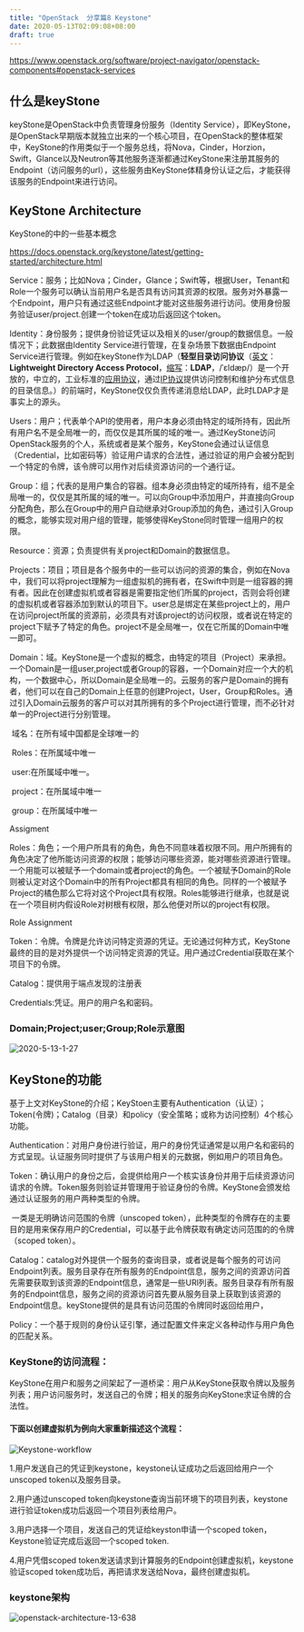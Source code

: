 ```yaml
---
title: "OpenStack  分享篇8 Keystone"
date: 2020-05-13T02:09:08+08:00
draft: true
---
```


https://www.openstack.org/software/project-navigator/openstack-components#openstack-services

## 什么是keyStone

keyStone是OpenStack中负责管理身份服务（Identity Service），即KeyStone，是OpenStack早期版本就独立出来的一个核心项目，在OpenStack的整体框架中，KeyStone的作用类似于一个服务总线，将Nova，Cinder，Horzion，Swift，Glance以及Neutron等其他服务逐渐都通过KeyStone来注册其服务的Endpoint（访问服务的url），这些服务由KeyStone体精身份认证之后，才能获得该服务的Endpoint来进行访问。

## KeyStone Architecture

KeyStone的中的一些基本概念

https://docs.openstack.org/keystone/latest/getting-started/architecture.html

Service：服务；比如Nova；Cinder，Glance；Swift等，根据User，Tenant和Role一个服务可以确认当前用户名是否具有访问其资源的权限。服务对外暴露一个Endpoint，用户只有通过这些Endpoint才能对这些服务进行访问。使用身份服务验证user/project.创建一个token在成功后返回这个token。

Identity：身份服务；提供身份验证凭证以及相关的user/group的数据信息。一般情况下；此数据由Identity Service进行管理，在复杂场景下数据由Endpoint Service进行管理。例如在keyStone作为LDAP（**轻型目录访问协议**（[英文](https://baike.baidu.com/item/英文)：**Lightweight Directory Access Protocol**，[缩写](https://baike.baidu.com/item/缩写)：**LDAP**，/ˈɛldæp/）是一个开放的，中立的，工业标准的[应用协议](https://baike.baidu.com/item/应用协议)，通过[IP协议](https://baike.baidu.com/item/IP协议)提供访问控制和维护分布式信息的目录信息。）的前端时，KeyStone仅仅负责传递消息给LDAP，此时LDAP才是事实上的源头。

Users：用户；代表单个API的使用者，用户本身必须由特定的域所持有，因此所有用户名不是全局唯一的，而仅仅是其所属的域的唯一。通过KeyStone访问OpenStack服务的个人，系统或者是某个服务，KeyStone会通过认证信息（Credential，比如密码等）验证用户请求的合法性，通过验证的用户会被分配到一个特定的令牌，该令牌可以用作对后续资源访问的一个通行证。

Group：组；代表的是用户集合的容器。组本身必须由特定的域所持有，组不是全局唯一的，仅仅是其所属的域的唯一。可以向Group中添加用户，并直接向Group分配角色，那么在Group中的用户自动继承对Group添加的角色，通过引入Group的概念，能够实现对用户组的管理，能够使得KeyStone同时管理一组用户的权限。

Resource：资源；负责提供有关project和Domain的数据信息。

Projects：项目；项目是各个服务中的一些可以访问的资源的集合，例如在Nova中，我们可以将project理解为一组虚拟机的拥有者，在Swift中则是一组容器的拥有者。因此在创建虚拟机或者容器是需要指定他们所属的project，否则会将创建的虚拟机或者容器添加到默认的项目下。user总是绑定在某些project上的，用户在访问project所属的资源前，必须具有对该project的访问权限，或者说在特定的project下赋予了特定的角色。project不是全局唯一，仅在它所属的Domain中唯一即可。

Domain：域。KeyStone是一个虚拟的概念，由特定的项目（Project）来承担。一个Domain是一组user,project或者Group的容器，一个Domain对应一个大的机构，一个数据中心，所以Domain是全局唯一的。云服务的客户是Domain的拥有者，他们可以在自己的Domain上任意的创建Project，User，Group和Roles。通过引入Domain云服务的客户可以对其所拥有的多个Project进行管理，而不必针对单一的Project进行分别管理。

​	域名：在所有域中国都是全球唯一的

​	Roles：在所属域中唯一

​	user:在所属域中唯一。

​	project：在所属域中唯一

​	group：在所属域中唯一

Assigment

Roles：角色；一个用户所具有的角色，角色不同意味着权限不同。用户所拥有的角色决定了他所能访问资源的权限；能够访问哪些资源，能对哪些资源进行管理。一个用能可以被赋予一个domain或者project的角色。一个被赋予Domain的Role则被认定对这个Domain中的所有Project都具有相同的角色。同样的一个被赋予Project的橘色那么它将对这个Project具有权限。Roles能够进行继承，也就是说在一个项目树内假设Role对树根有权限，那么他便对所以的project有权限。

Role Assignment

Token：令牌。令牌是允许访问特定资源的凭证。无论通过何种方式，KeyStone最终的目的是对外提供一个访问特定资源的凭证。用户通过Credential获取在某个项目下的令牌。

Catalog：提供用于端点发现的注册表

Credentials:凭证。用户的用户名和密码。



### Domain;Project;user;Group;Role示意图

![2020-5-13-1-27](https://gitee.com/hanstack/hanstack_image/raw/master/image/2020-5-13-1-27.png)

## KeyStone的功能

基于上文对KeyStone的介绍；KeyStoen主要有Authentication（认证）；Token(令牌)；Catalog（目录）和policy（安全策略；或称为访问控制）4个核心功能。

Authentication：对用户身份进行验证，用户的身份凭证通常是以用户名和密码的方式呈现。认证服务同时提供了与该用户相关的元数据，例如用户的项目角色。

Token：确认用户的身份之后，会提供给用户一个核实该身份并用于后续资源访问请求的令牌。Token服务则验证并管理用于验证身份的令牌。KeyStone会颁发给通过认证服务的用户两种类型的令牌。

​	一类是无明确访问范围的令牌（unscoped token），此种类型的令牌存在的主要目的是用来保存用户的Credential，可以基于此令牌获取有确定访问范围的的令牌（scoped token）。

Catalog：catalog对外提供一个服务的查询目录，或者说是每个服务的可访问Endpoint列表。服务目录存在所有服务的Endpoint信息，服务之间的资源访问首先需要获取到该资源的Endpoint信息，通常是一些URl列表。服务目录存有所有服务的Endpoint信息，服务之间的资源访问首先要从服务目录上获取到该资源的Endpoint信息。keyStone提供的是具有访问范围的令牌同时返回给用户，

Policy：一个基于规则的身份认证引擎，通过配置文件来定义各种动作与用户角色的匹配关系。

### KeyStone的访问流程：



KeyStone在用户和服务之间架起了一道桥梁：用户从KeyStone获取令牌以及服务列表；用户访问服务时，发送自己的令牌；相关的服务向KeyStone求证令牌的合法性。



#### 下面以创建虚拟机为例向大家重新描述这个流程：

![Keystone-workflow](https://gitee.com/hanstack/hanstack_image/raw/master/image/Keystone-workflow.png)

1.用户发送自己的凭证到keystone，keystone认证成功之后返回给用户一个unscoped token以及服务目录。

2.用户通过unscoped token向keystone查询当前环境下的项目列表，keystone进行验证token成功后返回一个项目列表给用户。

3.用户选择一个项目，发送自己的凭证给keyston申请一个scoped token，Keystone验证完成后返回一个scoped token.

4.用户凭借scoped token发送请求到计算服务的Endpoint创建虚拟机，keystone验证scoped token成功后，再把请求发送给Nova，最终创建虚拟机。



### keystone架构

![openstack-architecture-13-638](https://gitee.com/hanstack/hanstack_image/raw/master/image/openstack-architecture-13-638.jpg)